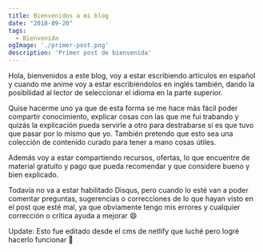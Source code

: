 ```yaml
---
title: Bienvenidos a mi blog
date: "2018-09-20"
tags:
  - Bienvenida
ogImage: './primer-post.png'
description: 'Primer post de bienvenida'
---
```


Hola, bienvenidos a este blog, voy a estar escribiendo artículos en español y cuando me anime voy a estar escribiéndolos en inglés también, dando la posibilidad al lector de seleccionar el idioma en la parte superior.

Quise hacerme uno ya que de esta forma se me hace más fácil poder compartir conocimiento, explicar cosas con las que me fui trabando y quizás la explicación pueda servirle a otro para destrabarse si es que tuvo que pasar por lo mismo que yo. También pretendo que esto sea una colección de contenido curado para tener a mano cosas útiles.

Además voy a estar compartiendo recursos, ofertas, lo que encuentre de material gratuito y pago que pueda recomendar y que considere bueno y bien explicado.

Todavía no va a estar habilitado Disqus, pero cuando lo esté van a poder comentar preguntas, sugerencias o correcciones de lo que hayan visto en el post que esté mal, ya que obviamente tengo mis errores y cualquier corrección o crítica ayuda a mejorar 😄

Update: Esto fue editado desde el cms de netlify que luché pero logré hacerlo funcionar 💪
